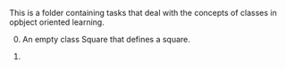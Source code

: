 This is a folder containing tasks that deal with the concepts of classes in opbject oriented learning.

0. An empty class Square that defines a square.

1.
